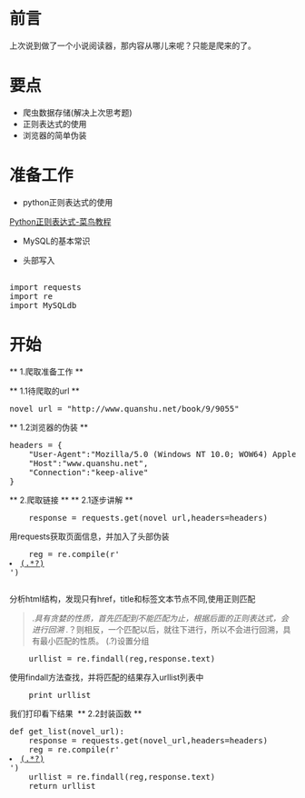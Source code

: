 # 前言
上次说到做了一个小说阅读器，那内容从哪儿来呢？只能是爬来的了。

# 要点
* 爬虫数据存储(解决上次思考题)
* 正则表达式的使用
* 浏览器的简单伪装

# 准备工作
* python正则表达式的使用

[Python正则表达式-菜鸟教程][1]

* MySQL的基本常识

* 头部写入
<pre lang="python">
<!-- #coding: utf-8 -->
import requests
import re
import MySQLdb
</pre>

# 开始

** 1.爬取准备工作 **

** 1.1待爬取的url **
<pre lang="python">
novel_url = "http://www.quanshu.net/book/9/9055"
</pre>
** 1.2浏览器的伪装 **
<pre lang="python">
headers = {
	"User-Agent":"Mozilla/5.0 (Windows NT 10.0; WOW64) AppleWebKit/537.36 (KHTML, like Gecko) Chrome/54.0.2840.99 Safari/537.36",
	"Host":"www.quanshu.net",
	"Connection":"keep-alive"
}
</pre>
** 2.爬取链接 **
** 2.1逐步讲解 **
<pre lang="python">
	response = requests.get(novel_url,headers=headers)
</pre>
用requests获取页面信息，并加入了头部伪装
<pre lang="python">
	reg = re.compile(r'<li><a href="(.*?)" title=".*?">(.*?)</a></li>')
</pre>
<img src="http://ohc0a3roa.bkt.clouddn.com/blog/spider/dmbj-novel-1.png" alt="">

分析html结构，发现只有href，title和标签文本节点不同,使用正则匹配
>.*具有贪婪的性质，首先匹配到不能匹配为止，根据后面的正则表达式，会进行回溯
>.*？则相反，一个匹配以后，就往下进行，所以不会进行回溯，具有最小匹配的性质。
>(.?)设置分组

<pre lang="python">
	urllist = re.findall(reg,response.text)
</pre>
使用findall方法查找，并将匹配的结果存入urllist列表中

<pre lang="python">
	print urllist
</pre>
我们打印看下结果
<img src="http://ohc0a3roa.bkt.clouddn.com/blog/spider/dmbj-novel-2.png" alt="">
** 2.2封装函数 **
<pre lang="python">
def get_list(novel_url):
	response = requests.get(novel_url,headers=headers)
	reg = re.compile(r'<li><a href="(.*?)" title=".*?">(.*?)</a></li>')
	urllist = re.findall(reg,response.text)
	return urllist	
</pre>


<img src="http://ohc0a3roa.bkt.clouddn.com/blog/spider/dmbj-novel-5.png" alt="">


[1]:http://www.runoob.com/python/python-reg-expressions.html